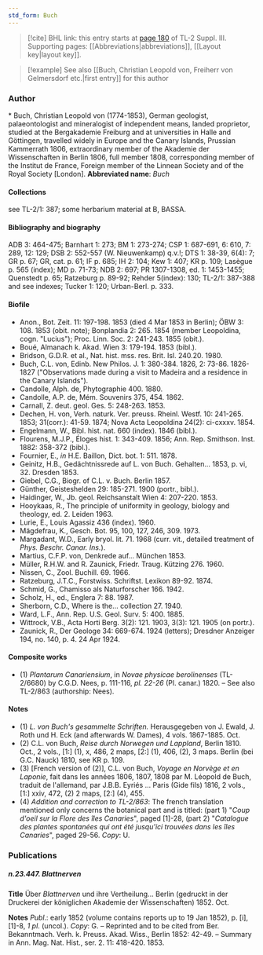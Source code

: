 ```yaml
---
std_form: Buch
---
```


> [!cite] BHL link: this entry starts at [page 180](https://www.biodiversitylibrary.org/page/33266487) of TL-2 Suppl. III.
> Supporting pages: [[Abbreviations|abbreviations]], [[Layout key|layout key]].

> [!example] See also [[Buch, Christian Leopold von, Freiherr von Gelmersdorf etc.|first entry]] for this author

### Author

\* Buch, Christian Leopold von (1774-1853), German geologist, palaeontologist and mineralogist of independent means, landed proprietor, studied at the Bergakademie Freiburg and at universities in Halle and Göttingen, travelled widely in Europe and the Canary Islands, Prussian Kammerrath 1806, extraordinary member of the Akademie der Wissenschaften in Berlin 1806, full member 1808, corresponding member of the Institut de France, Foreign member of the Linnean Society and of the Royal Society \[London\]. 
**Abbreviated name**: *Buch*

#### Collections

see TL-2/1: 387; some herbarium material at B, BASSA.

#### Bibliography and biography

ADB 3: 464-475; Barnhart 1: 273; BM 1: 273-274; CSP 1: 687-691, 6: 610, 7: 289, 12: 129; DSB 2: 552-557 (W. Nieuwenkamp) q.v.!; DTS 1: 38-39, 6(4): 7; GR p. 67; GR, cat. p. 61; IF p. 685; IH 2: 104; Kew 1: 407; KR p. 109; Lasègue p. 565 (index); MD p. 71-73; NDB 2: 697; PR 1307-1308, ed. 1: 1453-1455; Quenstedt p. 65; Ratzeburg p. 89-92; Rehder 5(index): 130; TL-2/1: 387-388 and see indexes; Tucker 1: 120; Urban-Berl. p. 333.

#### Biofile

- Anon., Bot. Zeit. 11: 197-198. 1853 (died 4 Mar 1853 in Berlin); ÖBW 3: 108. 1853 (obit. note); Bonplandia 2: 265. 1854 (member Leopoldina, cogn. "Lucius"); Proc. Linn. Soc. 2: 241-243. 1855 (obit.).
- Boué, Almanach k. Akad. Wien 3: 179-194. 1853 (bibl.).
- Bridson, G.D.R. et al., Nat. hist. mss. res. Brit. Isl. 240.20. 1980.
- Buch, C.L. von, Edinb. New Philos. J. 1: 380-384. 1826, 2: 73-86. 1826-1827 ("Observations made during a visit to Madeira and a residence in the Canary Islands").
- Candolle, Alph. de, Phytographie 400. 1880.
- Candolle, A.P. de, Mém. Souvenirs 375, 454. 1862.
- Carnall, Z. deut. geol. Ges. 5: 248-263. 1853.
- Dechen, H. von, Verh. naturk. Ver. preuss. Rheinl. Westf. 10: 241-265. 1853; 31(corr.): 41-59. 1874; Nova Acta Leopoldina 24(2): ci-cxxxv. 1854.
- Engelmann, W., Bibl. hist. nat. 660 (index). 1846 (bibl.).
- Flourens, M.J.P., Éloges hist. 1: 343-409. 1856; Ann. Rep. Smithson. Inst. 1882: 358-372 (bibl.).
- Fournier, E., *in* H.E. Baillon, Dict. bot. 1: 511. 1878.
- Geinitz, H.B., Gedächtnissrede auf L. von Buch. Gehalten... 1853, p. vi, 32. Dresden 1853.
- Giebel, C.G., Biogr. of C.L. v. Buch. Berlin 1857.
- Günther, Geisteshelden 29: 185-271. 1900 (portr., bibl.).
- Haidinger, W., Jb. geol. Reichsanstalt Wien 4: 207-220. 1853.
- Hooykaas, R., The principle of uniformity in geology, biology and theology, ed. 2. Leiden 1963.
- Lurie, E., Louis Agassiz 436 (index). 1960.
- Mägdefrau, K., Gesch. Bot. 95, 100, 127, 246, 309. 1973.
- Margadant, W.D., Early bryol. lit. 71. 1968 (curr. vit., detailed treatment of *Phys. Beschr. Canar. Ins.*).
- Martius, C.F.P. von, Denkrede auf... München 1853.
- Müller, R.H.W. and R. Zaunick, Friedr. Traug. Kützing 276. 1960.
- Nissen, C., Zool. Buchill. 69. 1966.
- Ratzeburg, J.T.C., Forstwiss. Schriftst. Lexikon 89-92. 1874.
- Schmid, G., Chamisso als Naturforscher 166. 1942.
- Scholz, H., ed., Englera 7: 88. 1987.
- Sherborn, C.D., Where is the... collection 27. 1940.
- Ward, L.F., Ann. Rep. U.S. Geol. Surv. 5: 400. 1885.
- Wittrock, V.B., Acta Horti Berg. 3(2): 121. 1903, 3(3): 121. 1905 (on portr.).
- Zaunick, R., Der Geologe 34: 669-674. 1924 (letters); Dresdner Anzeiger 194, no. 140, p. 4. 24 Apr 1924.

#### Composite works

- (1) *Plantarum Canariensium*, in *Novae physicae berolinenses* (TL-2/6680) by C.G.D. Nees, p. 111-116, *pl. 22-26* (Pl. canar.) 1820. – See also TL-2/863 (authorship: Nees).

#### Notes

- (1) *L. von Buch's gesammelte Schriften.* Herausgegeben von J. Ewald, J. Roth und H. Eck (and afterwards W. Dames), 4 vols. 1867-1885. Oct.
- (2) C.L. von Buch, *Reise durch Norwegen und Lappland*, Berlin 1810. Oct., 2 vols., \[1:\] (1), x, 486, 2 maps, \[2:\] (1), 406, (2), 3 maps. Berlin (bei G.C. Nauck) 1810, see KR p. 109.
- (3) \[French version of (2)\], C.L. von Buch, *Voyage en Norvège et en Laponie*, fait dans les années 1806, 1807, 1808 par M. Léopold de Buch, traduit de l'allemand, par J.B.B. Eyriés ... Paris (Gide fils) 1816, 2 vols., \[1:\] xxiv, 472, (2) 2 maps, \[2:\] (4), 455.
- (4) *Addition and correction to TL-2/863*: The french translation mentioned only concerns the botanical part and is titled: (part 1) "*Coup d'oeil sur la Flore des îles Canaries*", paged \[1\]-28, (part 2) "*Catalogue des plantes spontanées qui ont été jusqu'ici trouvées dans les îles Canaries*", paged 29-56. *Copy*: U.

### Publications

##### n.23.447. Blattnerven

**Title**
Über *Blattnerven* und ihre Vertheilung... Berlin (gedruckt in der Druckerei der königlichen Akademie der Wissenschaften) 1852. Oct.

**Notes**
*Publ*.: early 1852 (volume contains reports up to 19 Jan 1852), p. \[i\], \[1\]-8, *1 pl*. (uncol.).
*Copy*: G. – Reprinted and to be cited from Ber. Bekanntmach. Verh. k. Preuss. Akad. Wiss., Berlin 1852: 42-49. – Summary in Ann. Mag. Nat. Hist., ser. 2. 11: 418-420. 1853.

